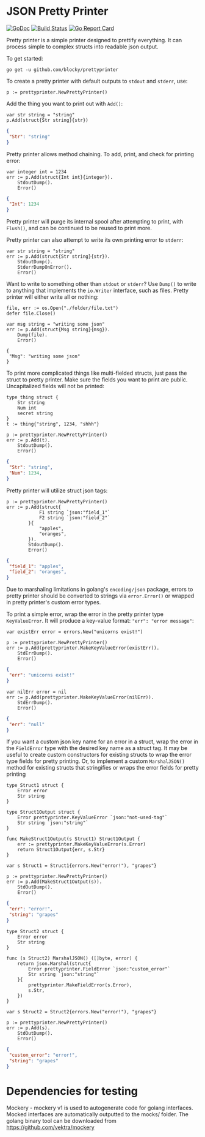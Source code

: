 # JSON Pretty Printer
[![GoDoc](https://godoc.org/github.com/blocky/prettyprinter?status.svg)](https://godoc.org/github.com/blocky/prettyprinter)
[![Build Status](https://www.travis-ci.com/blocky/prettyprinter.svg?branch=main)](https://www.travis-ci.com/blocky/prettyprinter)
[![Go Report Card](https://goreportcard.com/badge/github.com/blocky/prettyprinter)](https://goreportcard.com/report/github.com/blocky/prettyprinter)

Pretty printer is a simple printer designed to prettify everything. It can process simple to complex structs into readable json output.

To get started:
```
go get -u github.com/blocky/prettyprinter
```

To create a pretty printer with default outputs to `stdout` and `stderr`, use:
```golang
p := prettyprinter.NewPrettyPrinter()
```

Add the thing you want to print out with `Add()`:
```golang
var str string = "string"
p.Add(struct{Str string}{str})
```
```json
{
 "Str": "string"
}
```

Pretty printer allows method chaining. To add, print, and check for printing error:
```golang
var integer int = 1234
err := p.Add(struct{Int int}{integer}).
	StdoutDump().
	Error()
```
```json
{
 "Int": 1234
}
```

Pretty printer will purge its internal spool after attempting to print, with `Flush()`, and can be continued to be reused to print more.


Pretty printer can also attempt to write its own printing error to `stderr`:
```golang
var str string = "string"
err := p.Add(struct{Str string}{str}).
	StdoutDump().
	StderrDumpOnError().
	Error()
```

Want to write to something other than `stdout` or `stderr`? Use `Dump()` to write to anything that implements the `io.Writer` interface, such as files. Pretty printer will either write all or nothing:
```golang
file, err := os.Open("./folder/file.txt")
defer file.Close()

var msg string = "writing some json"
err := p.Add(struct{Msg string}{msg}).
	Dump(file).
	Error()
```
```text
{
 "Msg": "writing some json"
}
```

To print more complicated things like multi-fielded structs, just pass the struct to pretty printer. Make sure the fields you want to print are public. Uncapitalized fields will not be printed:
```golang
type thing struct {
	Str string
	Num int
	secret string
}
t := thing{"string", 1234, "shhh"}

p := prettyprinter.NewPrettyPrinter()
err := p.Add(t).
	StdoutDump().
	Error()
```
```json
{
 "Str": "string",
 "Num": 1234,
}
```

Pretty printer will utilize struct json tags:
```golang
p := prettyprinter.NewPrettyPrinter()
err := p.Add(struct{
			F1 string `json:"field_1"`
			F2 string `json:"field_2"`
		}{
			"apples",
			"oranges",
		}).
		StdoutDump().
		Error()
```
```json
{
 "field_1": "apples",
 "field_2": "oranges",
}
```

Due to marshaling limitations in golang's `encoding/json` package, errors to pretty printer should be converted to strings via `error.Error()` or wrapped in pretty printer's custom error types.

To print a simple error, wrap the error in the pretty printer type `KeyValueError`. It will produce a key-value format: `"err": "error message"`:
```golang
var existErr error = errors.New("unicorns exist!")

p := prettyprinter.NewPrettyPrinter()
err := p.Add(prettyprinter.MakeKeyValueError(existErr)).
	StdErrDump().
	Error()
```
```json
{
 "err": "unicorns exist!"
}
```
```golang
var nilErr error = nil
err := p.Add(prettyprinter.MakeKeyValueError(nilErr)).
	StdErrDump().
	Error()
```
```json
{
 "err": "null"
}
```

If you want a custom json key name for an error in a struct, wrap the error in the `FieldError` type with the desired key name as a struct tag. It may be useful to create custom constructors for existing structs to wrap the error type fields for pretty printing. Or, to implement a custom `MarshalJSON()` method for existing structs that stringifies or wraps the error fields for pretty printing
```golang
type Struct1 struct {
	Error error
	Str string
}

type Struct1Output struct {
	Error prettyprinter.KeyValueError `json:"not-used-tag"`
	Str string `json:"string"`
}

func MakeStruct1Output(s Struct1) Struct1Output {
	err := prettyprinter.MakeKeyValueError(s.Error)
	return Struct1Output{err, s.Str}
}

var s Struct1 = Struct1{errors.New("error!"), "grapes"}

p := prettyprinter.NewPrettyPrinter()
err := p.Add(MakeStruct1Output(s)).
	StdOutDump().
	Error()
```
```json
{
 "err": "error!",
 "string": "grapes"
}
```
```golang
type Struct2 struct {
	Error error
	Str string
}

func (s Struct2) MarshalJSON() ([]byte, error) {
	return json.Marshal(struct{
		Error prettyprinter.FieldError `json:"custom_error"`
		Str string `json:"string"`
	}{
		prettyprinter.MakeFieldError(s.Error),
		s.Str,
	})
}

var s Struct2 = Struct2{errors.New("error!"), "grapes"}

p := prettyprinter.NewPrettyPrinter()
err := p.Add(s).
	StdOutDump().
	Error()
```
```json
{
 "custom_error": "error!",
 "string": "grapes"
}
```

# Dependencies for testing
Mockery - mockery v1 is used to autogenerate code for golang interfaces. Mocked interfaces are automatically outputted to the mocks/ folder. The golang binary tool can be downloaded from https://github.com/vektra/mockery